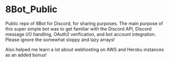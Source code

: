 # 8Bot_Public
Public repo of 8Bot for Discord, for sharing purposes. The main purpose of this super simple bot was to get familiar with the Discord API, Discord message I/O handling, OAuth2 verification, and bot account integration. Please ignore the somewhat sloppy and lazy arrays!

Also helped me learn a lot about webhosting on AWS and Heroku instances as an added bonus!
